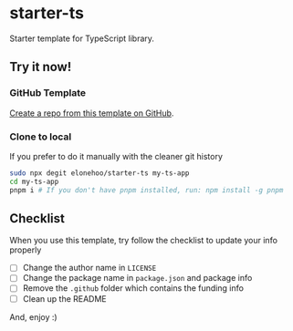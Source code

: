 # starter-ts

Starter template for TypeScript library.

## Try it now!

### GitHub Template

[Create a repo from this template on GitHub](https://github.com/elonehoo/starter-ts/generate).

### Clone to local

If you prefer to do it manually with the cleaner git history

```bash
sudo npx degit elonehoo/starter-ts my-ts-app
cd my-ts-app
pnpm i # If you don't have pnpm installed, run: npm install -g pnpm
```

## Checklist

When you use this template, try follow the checklist to update your info properly

- [ ] Change the author name in `LICENSE`
- [ ] Change the package name in `package.json` and package info
- [ ] Remove the `.github` folder which contains the funding info
- [ ] Clean up the README

And, enjoy :)
